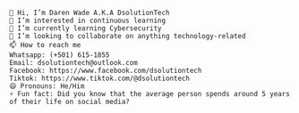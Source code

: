     👋 Hi, I’m Daren Wade A.K.A DsolutionTech
    👀 I’m interested in continuous learning
    🌱 I’m currently learning Cybersecurity
    💞️ I’m looking to collaborate on anything technology-related
    📫 How to reach me
    Whatsapp: (+501) 615-1855
    Email: dsolutiontech@outlook.com
    Facebook: https://www.facebook.com/dsolutiontech
    Tiktok: https://www.tiktok.com/@dsolutiontech
    😄 Pronouns: He/Him
    ⚡ Fun fact: Did you know that the average person spends around 5 years of their life on social media?
